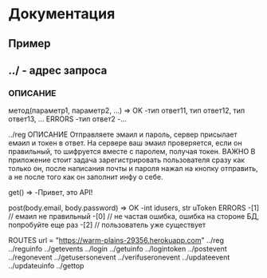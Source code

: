 # Документация
## Пример
## ../ - адрес запроса
### ОПИСАНИЕ

метод(параметр1, параметр2, ...) => 
OK
    -тип ответ11, тип ответ12, тип ответ13, ...
ERRORS
    -тип ответ2
    -...

../reg
ОПИСАНИЕ
Отправляете эмаил и пароль, сервер присылает емаил и токен в ответ. 
На сервере ваш эмаил проверяется, если он правильный, то шифруется вместе с паролем, получая токен.
ВАЖНО
В приложение стоит задача зарегистрировать пользователя сразу как только он, после написания почты и пароля
    нажал на кнопку отправить, а не после того как он заполнит инфу о себе.

get() => 
    -Привет, это API!

post(body.email, body.password) =>
OK
    -int idusers, str uToken
ERRORS
    -[1] // емаил не правильный
    -[0] // не частая ошибка, ошибка на стороне БД, попробуйте еще раз
    -[2] // пользователь уже существует


ROUTES
    url =  "https://warm-plains-29356.herokuapp.com"
    ../reg
    ../reguinfo
    ../getevents
    ../login
    ../getuinfo
    ../logintoken
    ../postevent
    ../regonevent
    ../getusersonevent
    ../verifuseronevent
    ../updateevent
    ../updateuinfo
    ../gettop
